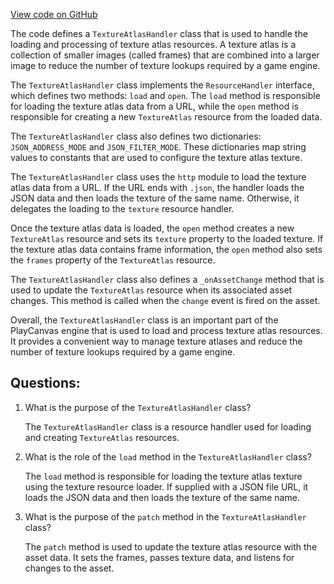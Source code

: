 [View code on GitHub](https://github.com/playcanvas/engine/src/framework/handlers/texture-atlas.js)

The code defines a `TextureAtlasHandler` class that is used to handle the loading and processing of texture atlas resources. A texture atlas is a collection of smaller images (called frames) that are combined into a larger image to reduce the number of texture lookups required by a game engine. 

The `TextureAtlasHandler` class implements the `ResourceHandler` interface, which defines two methods: `load` and `open`. The `load` method is responsible for loading the texture atlas data from a URL, while the `open` method is responsible for creating a new `TextureAtlas` resource from the loaded data.

The `TextureAtlasHandler` class also defines two dictionaries: `JSON_ADDRESS_MODE` and `JSON_FILTER_MODE`. These dictionaries map string values to constants that are used to configure the texture atlas texture.

The `TextureAtlasHandler` class uses the `http` module to load the texture atlas data from a URL. If the URL ends with `.json`, the handler loads the JSON data and then loads the texture of the same name. Otherwise, it delegates the loading to the `texture` resource handler.

Once the texture atlas data is loaded, the `open` method creates a new `TextureAtlas` resource and sets its `texture` property to the loaded texture. If the texture atlas data contains frame information, the `open` method also sets the `frames` property of the `TextureAtlas` resource.

The `TextureAtlasHandler` class also defines a `_onAssetChange` method that is used to update the `TextureAtlas` resource when its associated asset changes. This method is called when the `change` event is fired on the asset.

Overall, the `TextureAtlasHandler` class is an important part of the PlayCanvas engine that is used to load and process texture atlas resources. It provides a convenient way to manage texture atlases and reduce the number of texture lookups required by a game engine.
## Questions: 
 1. What is the purpose of the `TextureAtlasHandler` class?
    
    The `TextureAtlasHandler` class is a resource handler used for loading and creating `TextureAtlas` resources.

2. What is the role of the `load` method in the `TextureAtlasHandler` class?
    
    The `load` method is responsible for loading the texture atlas texture using the texture resource loader. If supplied with a JSON file URL, it loads the JSON data and then loads the texture of the same name.

3. What is the purpose of the `patch` method in the `TextureAtlasHandler` class?
    
    The `patch` method is used to update the texture atlas resource with the asset data. It sets the frames, passes texture data, and listens for changes to the asset.